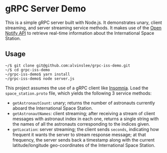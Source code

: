 # gRPC Server Demo

This is a simple gRPC server built with Node.js. It demonstrates unary, client streaming, and server streaming service methods.  It makes use of the [Open Notify API](http://open-notify.org/) to retrieve real-time information about the International Space Station.

## Usage

```
~/$ git clone git@github.com:alvinslee/grpc-iss-demo.git
~/$ cd grpc-iss-demo
~/grpc-iss-demo$ yarn install
~/grpc-iss-demo$ node server.js
```

This project assumes the use of a gRPC client like [Insomnia](https://insomnia.rest/). Load the `space_station.proto` file, which yields the following 3 service methods:

* `getAstronautCount`: unary; returns the number of astronauts currently aboard the International Space Station.
* `getAstronautNames`: client streaming; after receiving a stream of client messages with astronaut index in each one, returns a single string with the names of all the astronauts corresponding to the indices given.
* `getLocation`: server streaming; the client sends `seconds`, indicating how frequent it wants the server to stream response message; at that frequency, the server sends back a timestamp along with the current latitude/longitude geo-coordinates of the International Space Station.